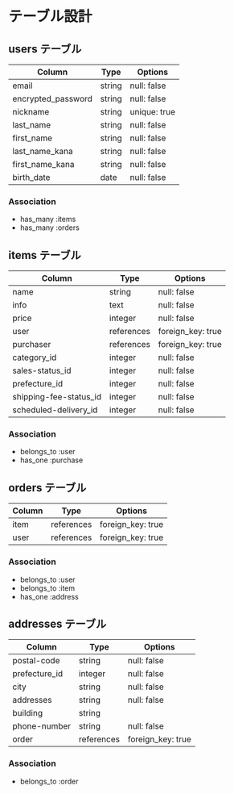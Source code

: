 # テーブル設計

## users テーブル

| Column             | Type    | Options      |
| ------------------ | ------- | ------------ |
| email              | string  | null: false  |
| encrypted_password | string  | null: false  |
| nickname           | string  | unique: true |
| last_name          | string  | null: false  |
| first_name         | string  | null: false  |
| last_name_kana     | string  | null: false  |
| first_name_kana    | string  | null: false  |
| birth_date         | date    | null: false  |

### Association

- has_many :items
- has_many :orders

## items テーブル

| Column                 | Type       | Options           |
| ---------------------- | ---------- | ----------------- |
| name                   | string     | null: false       |
| info                   | text       | null: false       |
| price                  | integer    | null: false       |
| user                   | references | foreign_key: true |
| purchaser              | references | foreign_key: true |
| category_id            | integer    | null: false       |
| sales-status_id        | integer    | null: false       |
| prefecture_id          | integer    | null: false       |
| shipping-fee-status_id | integer    | null: false       |
| scheduled-delivery_id  | integer    | null: false       |

### Association

- belongs_to :user
- has_one :purchase

## orders テーブル

| Column  | Type       | Options           |
| ------- | ---------- | ----------------- |
| item    | references | foreign_key: true |
| user    | references | foreign_key: true |

### Association

- belongs_to :user
- belongs_to :item
- has_one :address

## addresses テーブル

| Column         | Type       | Options           |
| -------------- | ---------- | ----------------- |
| postal-code    | string     | null: false       |
| prefecture_id  | integer    | null: false       |
| city           | string     | null: false       |
| addresses      | string     | null: false       |
| building       | string     |                   |
| phone-number   | string     | null: false       |
| order          | references | foreign_key: true |

### Association

- belongs_to :order
